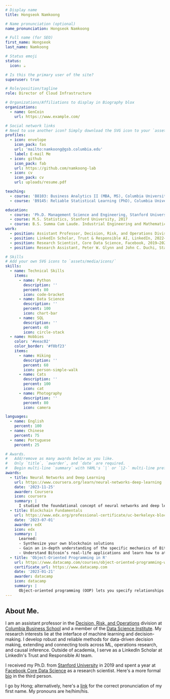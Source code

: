 ```yaml
---
# Display name
title: Hongseok Namkoong

# Name pronunciation (optional)
name_pronunciation: Hongseok Namkoong

# Full name (for SEO)
first_name: Hongseok
last_name: Namkoong

# Status emoji
status:
  icon: ☕️

# Is this the primary user of the site?
superuser: true

# Role/position/tagline
role: Director of Cloud Infrastructure

# Organizations/Affiliations to display in Biography blox
organizations:
  - name: GenCoin
    url: https://www.example.com/

# Social network links
# Need to use another icon? Simply download the SVG icon to your `assets/media/icons/` folder.
profiles:
  - icon: envelope
    icon_pack: fas
    url: 'mailto:namkoong@gsb.columbia.edu'
    label: E-mail Me
  - icon: github
    icon_pack: fab
    url: https://github.com/namkoong-lab
  - icon: cv
    icon_pack: cv
    url: uploads/resume.pdf

teaching: 
  - course: 'B8103: Business Analytics II (MBA, MS), Columbia University, 2021-2023'
  - course: 'B9145: Reliable Statistical Learning (PhD), Columbia University, 2020, 2023'

education:
  - course: 'Ph.D. Management Science and Engineering, Stanford University, 2019, Advisors: John C. Duchi and Peter W. Glynn'
  - course: M.S. Statistics, Stanford University, 2017
  - course: B.S. Summa Cum Laude. Industrial Engineering and Mathematics, KAIST, 2013
work:
  - position: Assistant Professor, Decision, Risk, and Operations Division, Columbia Business School, 2020—Present
  - position: LinkedIn Scholar, Trust & Responsible AI, LinkedIn, 2022–Present
  - position: Research Scientist, Core Data Science, Facebook, 2019–2020
  - position: Research Assistant, Peter W. Glynn and John C. Duchi, Stanford University, 2014–2019

# Skills
# Add your own SVG icons to `assets/media/icons/`
skills:
  - name: Technical Skills
    items:
      - name: Python
        description: ''
        percent: 80
        icon: code-bracket
      - name: Data Science
        description: ''
        percent: 100
        icon: chart-bar
      - name: SQL
        description: ''
        percent: 40
        icon: circle-stack
  - name: Hobbies
    color: '#eeac02'
    color_border: '#f0bf23'
    items:
      - name: Hiking
        description: ''
        percent: 60
        icon: person-simple-walk
      - name: Cats
        description: ''
        percent: 100
        icon: cat
      - name: Photography
        description: ''
        percent: 80
        icon: camera

languages:
  - name: English
    percent: 100
  - name: Chinese
    percent: 75
  - name: Portuguese
    percent: 25

# Awards.
#   Add/remove as many awards below as you like.
#   Only `title`, `awarder`, and `date` are required.
#   Begin multi-line `summary` with YAML's `|` or `|2-` multi-line prefix and indent 2 spaces below.
awards:
  - title: Neural Networks and Deep Learning
    url: https://www.coursera.org/learn/neural-networks-deep-learning
    date: '2023-11-25'
    awarder: Coursera
    icon: coursera
    summary: |
      I studied the foundational concept of neural networks and deep learning. By the end, I was familiar with the significant technological trends driving the rise of deep learning; build, train, and apply fully connected deep neural networks; implement efficient (vectorized) neural networks; identify key parameters in a neural network’s architecture; and apply deep learning to your own applications.
  - title: Blockchain Fundamentals
    url: https://www.edx.org/professional-certificate/uc-berkeleyx-blockchain-fundamentals
    date: '2023-07-01'
    awarder: edX
    icon: edx
    summary: |
      Learned:
      - Synthesize your own blockchain solutions
      - Gain an in-depth understanding of the specific mechanics of Bitcoin
      - Understand Bitcoin’s real-life applications and learn how to attack and destroy Bitcoin, Ethereum, smart contracts and Dapps, and alternatives to Bitcoin’s Proof-of-Work consensus algorithm
  - title: 'Object-Oriented Programming in R'
    url: https://www.datacamp.com/courses/object-oriented-programming-with-s3-and-r6-in-r
    certificate_url: https://www.datacamp.com
    date: '2023-01-21'
    awarder: datacamp
    icon: datacamp
    summary: |
      Object-oriented programming (OOP) lets you specify relationships between functions and the objects that they can act on, helping you manage complexity in your code. This is an intermediate level course, providing an introduction to OOP, using the S3 and R6 systems. S3 is a great day-to-day R programming tool that simplifies some of the functions that you write. R6 is especially useful for industry-specific analyses, working with web APIs, and building GUIs.
---
```


## About Me.

I am an assistant professor in the [Decision, Risk, and Operations](https://www8.gsb.columbia.edu/faculty-research/divisions/decision-risk-operations) division at [Columbia Business School](https://www8.gsb.columbia.edu/) and a member of the [Data Science Institute](https://datascience.columbia.edu/). My research interests lie at the interface of machine learning and decision-making. I develop robust and reliable methods for data-driven decision making, extending and connecting tools across ML, operations research, and causal inference. Outside of academia, I serve as a LinkedIn Scholar at LinkedIn's Trust and Responsible AI team.

I received my Ph.D. from [Stanford University](http://www.stanford.edu) in 2019 and spent a year at [Facebook Core Data Science](https://research.fb.com/core-data-science/) as a research scientist. Here's a more formal [bio](./bio.html) in the third person.

I go by Hong; alternatively, here's a [link](https://forvo.com/word/%ED%99%8D%EC%84%9D/#ko) for the correct pronunciation of my first name. My pronouns are he/him/his.
